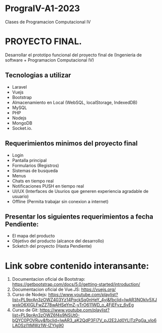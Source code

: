 # PrograIV-A1-2023
Clases de Programacion Computacional IV

# PROYECTO FINAL.
Desarrollar el prototipo funcional del proyecto final de (Ingeniería de software + Programacion Computacional IV)
## Tecnologias a utilizar
- Laravel
- Vuejs
- Bootstrap
- Almacenamiento en Local (WebSQL, localStorage, IndexedDB)
- MySQL
- PHP
- Nodejs
- MongoDB
- Socket.io.
## Requerimientos minimos del proyecto final
- Login
- Pantalla principal
- Formularios (Registros)
- Sistemas de busqueda
- Menus
- Chats en tiempo real
- Notificaciones PUSH en tiempo real
- UI/UX (Interfaces de Usurios que generen experiencia agradable de usuario)
- Offline (Permita trabajar sin conexion a internet)

## Presentar los siguientes requerimientos a fecha Pendiente:
- El mapa del producto
- Objetivo del producto (alcance del desarrollo) 
- Scketch del proyecto (Hasta Pendiente)
# Link sobre contenido interansante:
1. Documentacion oficial de Bootstrap: https://getbootstrap.com/docs/5.0/getting-started/introduction/
2. Documentacion oficial de Vue.JS: https://vuejs.org/
3. Curso de Nodejs: https://www.youtube.com/playlist?list=PL9prAn3zOWZ403Yz14PqckSq0nHeY_4yj&fbclid=IwAR3NOkIv5XJwxkO6XlGLFwZZ78wAHSeYmZ-yTrO611WD_o_4FjEFvz_6vEg
4. Curso de Git: https://www.youtube.com/playlist?list=PL9prAn3zOWZ6f4s9NSUt0-bQYC0POVRuy&fbclid=IwAR3_aK2QdP3FI7V_pJ2E2Jd0YLlTzPqGa_ylo6LAOSzI1tMWz1W-lZYIg90
